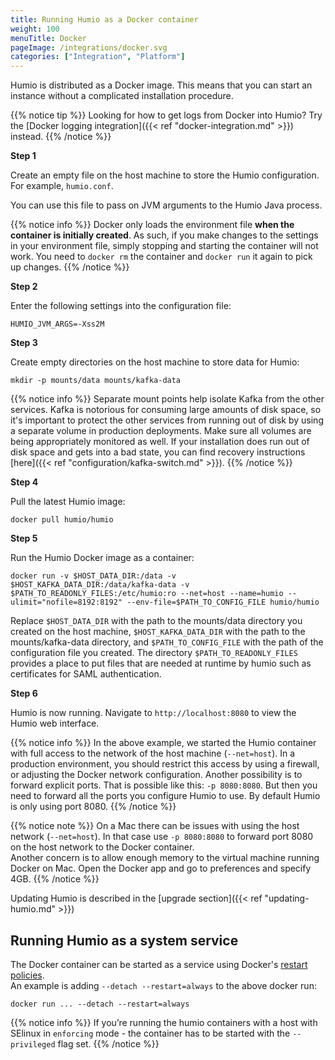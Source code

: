 ```yaml
---
title: Running Humio as a Docker container
weight: 100
menuTitle: Docker
pageImage: /integrations/docker.svg
categories: ["Integration", "Platform"]
---
```


Humio is distributed as a Docker image. This means that you can start an
instance without a complicated installation procedure.

{{% notice tip %}}
Looking for how to get logs from Docker into Humio? Try the [Docker logging integration]({{< ref "docker-integration.md" >}}) instead.
{{% /notice %}}

**Step 1**

Create an empty file on the host machine to store the Humio configuration.
For example, `humio.conf`.

You can use this file to pass on JVM arguments to the Humio Java process.

{{% notice info %}}
Docker only loads the environment file **when the container is initially created**.
As such, if you make changes to the settings in your environment file, simply
stopping and starting the container will not work. You need to `docker rm` the
container and `docker run` it again to pick up changes.
{{% /notice %}}

**Step 2**

Enter the following settings into the configuration file:

```shell
HUMIO_JVM_ARGS=-Xss2M
```

<!--
{{% notice note %}}
These settings are for a machine with 8GB of RAM or more.
{{% /notice %}}
-->

**Step 3**

Create empty directories on the host machine to store data for Humio:

```shell
mkdir -p mounts/data mounts/kafka-data
```

{{% notice info %}}
Separate mount points help isolate Kafka from the other services. Kafka is notorious for
consuming large amounts of disk space, so it's important to protect the other services from
running out of disk by using a separate volume in production deployments.
Make sure all volumes are being appropriately monitored as well. If your installation does
run out of disk space and gets into a bad state, you can find recovery instructions [here]({{< ref "configuration/kafka-switch.md" >}}).
{{% /notice %}}

**Step 4**

Pull the latest Humio image:

```shell
docker pull humio/humio
```

**Step 5**

Run the Humio Docker image as a container:

```shell
docker run -v $HOST_DATA_DIR:/data -v $HOST_KAFKA_DATA_DIR:/data/kafka-data -v $PATH_TO_READONLY_FILES:/etc/humio:ro --net=host --name=humio --ulimit="nofile=8192:8192" --env-file=$PATH_TO_CONFIG_FILE humio/humio
```

Replace `$HOST_DATA_DIR` with the path to the mounts/data directory you created
on the host machine, `$HOST_KAFKA_DATA_DIR` with the path to the mounts/kafka-data
directory, and `$PATH_TO_CONFIG_FILE` with the path of the configuration file you
created. The directory `$PATH_TO_READONLY_FILES` provides a place to put files that
are needed at runtime by humio such as certificates for SAML authentication.

**Step 6**

Humio is now running. Navigate to `http://localhost:8080` to view the Humio web interface.

{{% notice info %}}
In the above example, we started the Humio container with full access to the
network of the host machine (`--net=host`). In a production environment, you
should restrict this access by using a firewall, or adjusting the Docker network
configuration. Another possibility is to forward explicit ports.
That is possible like this: `-p 8080:8080`. But then you need to forward all
the ports you configure Humio to use. By default Humio is only using port 8080.
{{% /notice %}}

{{% notice note %}}
On a Mac there can be issues with using the host network (`--net=host`). In
that case use `-p 8080:8080` to forward port 8080 on the host network to the Docker container.  
Another concern is to allow enough memory to the virtual machine running Docker
on Mac. Open the Docker app and go to preferences and specify 4GB.
{{% /notice %}}

Updating Humio is described in the [upgrade section]({{< ref "updating-humio.md" >}})

## Running Humio as a system service

The Docker container can be started as a service using Docker's [restart policies](https://docs.docker.com/engine/reference/run/#restart-policies-restart).  
An example is adding `--detach --restart=always` to the above docker run:

```shell
docker run ... --detach --restart=always
```

{{% notice info %}}
If you’re running the humio containers with a host with SElinux in `enforcing` mode - the container has to be started
with the `--privileged` flag set.
{{% /notice %}}
